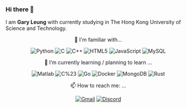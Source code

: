 ### Hi there 👋

I am **Gary Leung** with currently studying in The Hong Kong University of Science and Technology.

<div align="center">

🌳 I'm familiar with...

![Python](https://img.shields.io/badge/python-lightgreen.svg?style=plastic&logo=Python)
![C](https://img.shields.io/badge/C-blue.svg?style=plastic&logo=C&logoColor=white)
![C++](https://img.shields.io/badge/c%2B%2B-blue.svg?style=plastic&logo=c%2B%2B&logoColor=white)
![HTML5](https://img.shields.io/badge/HTML5-E34F26?style=plastic&logo=html5&logoColor=white)
![JavaScript](https://img.shields.io/badge/-JavaScript-oringe?style=plastic&logo=javascript)
![MySQL](https://img.shields.io/badge/mysql-%2300f.svg?style=plastic&logo=mysql&logoColor=white)

🌱 I’m currently learning / planning to learn ...

![Matlab](https://img.shields.io/badge/Matlab-%2300f.svg?style=plastic)
![C%23](https://img.shields.io/badge/C%23-red.svg?style=plastic)
![Go](https://img.shields.io/badge/go-green.svg?style=plastic&logo=Go)
![Docker](https://img.shields.io/badge/Docker-lightgrey.svg?style=plastic&logo=Docker)
![MongoDB](https://img.shields.io/badge/MongoDB-blue.svg?style=plastic&logo=MongoDB)
![Rust](https://img.shields.io/badge/Rust-lightgreen.svg?style=plastic&logo=Rust)

📫 How to reach me: ...

[![Gmail](https://img.shields.io/badge/Gmail-lightgrey.svg?style=plastic&logo=Gmail)](mailto:tzlgdly@gmail.com)
[![Discord](https://img.shields.io/badge/Discord-%2300f.svg?style=plastic&logo=Discord&logoColor=white)](https://discordapp.com/users/402643893692137472)


</div>
